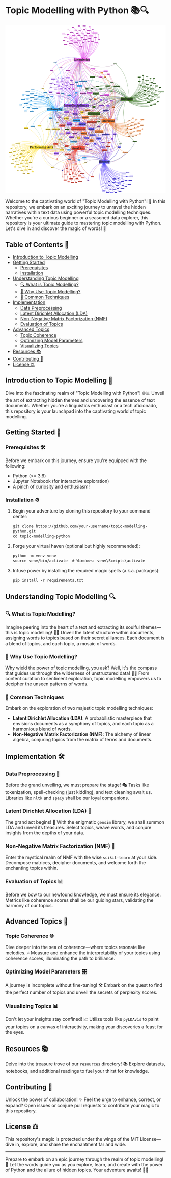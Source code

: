 # Topic Modelling with Python 📚🔍

![Topic Modelling Banner](banner.png)

Welcome to the captivating world of "Topic Modelling with Python"! 🚀 In this repository, we embark on an exciting journey to unravel the hidden narratives within text data using powerful topic modelling techniques. Whether you're a curious beginner or a seasoned data explorer, this repository is your ultimate guide to mastering topic modelling with Python. Let's dive in and discover the magic of words! 🌟

## Table of Contents 📑

- [Introduction to Topic Modelling](#introduction-to-topic-modelling)
- [Getting Started](#getting-started)
  - [Prerequisites](#prerequisites)
  - [Installation](#installation)
- [Understanding Topic Modelling](#understanding-topic-modelling)
  - [🔍 What is Topic Modelling?](#what-is-topic-modelling)
  - [🤔 Why Use Topic Modelling?](#why-use-topic-modelling)
  - [🎯 Common Techniques](#common-techniques)
- [Implementation](#implementation)
  - [Data Preprocessing](#data-preprocessing)
  - [Latent Dirichlet Allocation (LDA)](#latent-dirichlet-allocation-lda)
  - [Non-Negative Matrix Factorization (NMF)](#non-negative-matrix-factorization-nmf)
  - [Evaluation of Topics](#evaluation-of-topics)
- [Advanced Topics](#advanced-topics)
  - [Topic Coherence](#topic-coherence)
  - [Optimizing Model Parameters](#optimizing-model-parameters)
  - [Visualizing Topics](#visualizing-topics)
- [Resources 📚](#resources)
- [Contributing 🤝](#contributing)
- [License ⚖️](#license)

## Introduction to Topic Modelling 📖

Dive into the fascinating realm of "Topic Modelling with Python"! 🌐📊 Unveil the art of extracting hidden themes and uncovering the essence of text documents. Whether you're a linguistics enthusiast or a tech aficionado, this repository is your launchpad into the captivating world of topic modelling.

## Getting Started 🚀

### Prerequisites 🛠️

Before we embark on this journey, ensure you're equipped with the following:

- Python (>= 3.6)
- Jupyter Notebook (for interactive exploration)
- A pinch of curiosity and enthusiasm!

### Installation ⚙️

1. Begin your adventure by cloning this repository to your command center:

   ```
   git clone https://github.com/your-username/topic-modelling-python.git
   cd topic-modelling-python
   ```

2. Forge your virtual haven (optional but highly recommended):

   ```
   python -m venv venv
   source venv/bin/activate  # Windows: venv\Scripts\activate
   ```

3. Infuse power by installing the required magic spells (a.k.a. packages):

   ```
   pip install -r requirements.txt
   ```

## Understanding Topic Modelling 🔍

### 🔍 What is Topic Modelling?

Imagine peering into the heart of a text and extracting its soulful themes—this is topic modelling! 🧠✨ Unveil the latent structure within documents, assigning words to topics based on their secret alliances. Each document is a blend of topics, and each topic, a mosaic of words.

### 🤔 Why Use Topic Modelling?

Why wield the power of topic modelling, you ask? Well, it's the compass that guides us through the wilderness of unstructured data! 🌄🧭 From content curation to sentiment exploration, topic modelling empowers us to decipher the unseen patterns of words.

### 🎯 Common Techniques

Embark on the exploration of two majestic topic modelling techniques:

- **Latent Dirichlet Allocation (LDA)**: A probabilistic masterpiece that envisions documents as a symphony of topics, and each topic as a harmonious blend of words.
- **Non-Negative Matrix Factorization (NMF)**: The alchemy of linear algebra, conjuring topics from the matrix of terms and documents.

## Implementation 🛠️

### Data Preprocessing 🧹

Before the grand unveiling, we must prepare the stage! 🎭 Tasks like tokenization, spell-checking (just kidding), and text cleaning await us. Libraries like `nltk` and `spaCy` shall be our loyal companions.

### Latent Dirichlet Allocation (LDA) 🌌

The grand act begins! 🎉 With the enigmatic `gensim` library, we shall summon LDA and unveil its treasures. Select topics, weave words, and conjure insights from the depths of your data.

### Non-Negative Matrix Factorization (NMF) 🔮

Enter the mystical realm of NMF with the wise `scikit-learn` at your side. Decompose matrices, decipher documents, and welcome forth the enchanting topics within.

### Evaluation of Topics 📊

Before we bow to our newfound knowledge, we must ensure its elegance. Metrics like coherence scores shall be our guiding stars, validating the harmony of our topics.

## Advanced Topics 🚀

### Topic Coherence 🌐

Dive deeper into the sea of coherence—where topics resonate like melodies. 🎶 Measure and enhance the interpretability of your topics using coherence scores, illuminating the path to brilliance.

### Optimizing Model Parameters 🎛️

A journey is incomplete without fine-tuning! 🛠️ Embark on the quest to find the perfect number of topics and unveil the secrets of perplexity scores.

### Visualizing Topics 📊

Don't let your insights stay confined! 📈 Utilize tools like `pyLDAvis` to paint your topics on a canvas of interactivity, making your discoveries a feast for the eyes.

## Resources 📚

Delve into the treasure trove of our `resources` directory! 📚 Explore datasets, notebooks, and additional readings to fuel your thirst for knowledge.

## Contributing 🤝

Unlock the power of collaboration! ✨ Feel the urge to enhance, correct, or expand? Open issues or conjure pull requests to contribute your magic to this repository.

## License ⚖️

This repository's magic is protected under the wings of the MIT License—dive in, explore, and share the enchantment far and wide.

---

Prepare to embark on an epic journey through the realm of topic modelling! 🌟 Let the words guide you as you explore, learn, and create with the power of Python and the allure of hidden topics. Your adventure awaits! 🚀🔮
